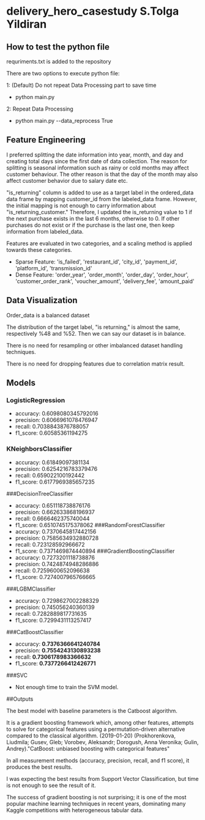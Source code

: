 # delivery_hero_casestudy S.Tolga Yildiran

## How to test the python file
requriments.txt is added to the repository

There are two options to execute python file:

1: (Default) Do not repeat Data Processing part to save time

- python main.py

2: Repeat Data Processing

- python main.py --data_reprocess True

## Feature Engineering

I preferred splitting the date information into year, month, and day and creating total days since the first date of data collection.
The reason for splitting is seasonal information such as rainy or cold months may affect customer behaviour.
The other reason is that the day of the month may also affect customer behavior due to salary date etc.

"is_returning" column is added to use as a target label in the ordered_data data frame by mapping customer_id from the labeled_data frame.
However, the initial mapping is not enough to carry information about "is_returning_customer."
Therefore, I updated the is_returning value to 1 if the next purchase exists in the last 6 months, otherwise to 0. 
If other purchases do not exist or if the purchase is the last one, then keep information from labeled_data.

Features are evaluated in two categories, and a scaling method is applied towards these categories.
- Sparse Feature: 'is_failed', 'restaurant_id', 'city_id', 'payment_id', 'platform_id', 'transmission_id'
- Dense Feature: 'order_year', 'order_month', 'order_day', 'order_hour', 'customer_order_rank', 'voucher_amount', 'delivery_fee', 'amount_paid'

## Data Visualization
Order_data is a balanced dataset 

The distribution of the target label, "is returning," is almost the same, respectively %48 and %52.
Then we can say our dataset is in balance.

There is no need for resampling or other imbalanced dataset handling techniques.

There is no need for dropping features due to correlation matrix result.
## Models

### LogisticRegression
- accuracy:  0.6098080345792016
- precision:  0.6066961078476947
- recall:  0.7038843876788057
- f1_score:  0.60585361194275


### KNeighborsClassifier
- accuracy:  0.61849097381134
- precision:  0.6254216783379476
- recall:  0.659022100192442
- f1_score:  0.6177969385657235


###DecisionTreeClassifier
- accuracy:  0.651118738876176
- precision:  0.662633868196937
- recall:  0.6666462375740044
- f1_score:  0.6510745175378062
###RandomForestClassifier
- accuracy:  0.7370645817442156
- precision:  0.7585634932880728
- recall:  0.723128592966672
- f1_score:  0.7371469874440894
###GradientBoostingClassifier
- accuracy:  0.7273201118738876
- precision:  0.7424874948286886
- recall:  0.7259600652096638
- f1_score:  0.7274007965766665


###LGBMClassifier
- accuracy:  0.7298627002288329
- precision:  0.745056240360139
- recall:  0.7282889817731635
- f1_score:  0.7299431113257417


###CatBoostClassifier
- accuracy:  **0.7376366641240784**
- precision:  **0.7554243130893238**
- recall:  **0.7306178983366632**
- f1_score: **0.7377266412426771**


###SVC
- Not enough time to train the SVM model.




##Outputs

The best model with baseline parameters is the Catboost algorithm. 

It is a gradient boosting framework which, among other features, attempts to solve for categorical features using a permutation-driven alternative compared to the classical algorithm.
(2019-01-20) (Prokhorenkova, Liudmila; Gusev, Gleb; Vorobev, Aleksandr; Dorogush, Anna Veronika; Gulin, Andrey)."CatBoost: unbiased boosting with categorical features"

In all measurement methods (accuracy, precision, recall, and f1 score), it produces the best results.

I was expecting the best results from Support Vector Classification, but time is not enough to see the result of it.

The success of gradient boosting is not surprising; it is one of the most popular machine learning techniques in recent years, dominating many Kaggle competitions with heterogeneous tabular data.
    
